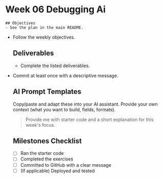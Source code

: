 # Week 06 Debugging Ai

    ## Objectives
    - See the plan in the main README.
- Follow the weekly objectives.

    ## Deliverables
    - Complete the listed deliverables.
- Commit at least once with a descriptive message.

    ## AI Prompt Templates
    Copy/paste and adapt these into your AI assistant. Provide your own context (what you want to build, fields, formats).

    > Provide me with starter code and a short explanation for this week's focus.

    ## Milestones Checklist
    - [ ] Ran the starter code
    - [ ] Completed the exercises
    - [ ] Committed to GitHub with a clear message
    - [ ] (If applicable) Deployed and tested